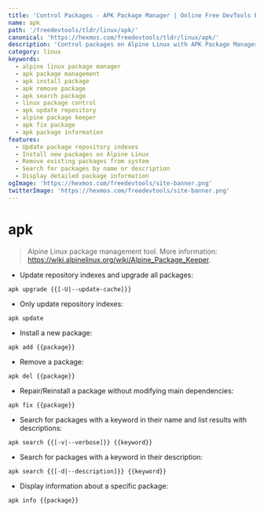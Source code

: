 ```yaml
---
title: 'Control Packages - APK Package Manager | Online Free DevTools by Hexmos'
name: apk
path: '/freedevtools/tldr/linux/apk/'
canonical: 'https://hexmos.com/freedevtools/tldr/linux/apk/'
description: 'Control packages on Alpine Linux with APK Package Manager. Easily update, install, remove and search packages on your system. Free online tool, no registration required.'
category: linux
keywords:
  - alpine linux package manager
  - apk package management
  - apk install package
  - apk remove package
  - apk search package
  - linux package control
  - apk update repository
  - alpine package keeper
  - apk fix package
  - apk package information
features:
  - Update package repository indexes
  - Install new packages on Alpine Linux
  - Remove existing packages from system
  - Search for packages by name or description
  - Display detailed package information
ogImage: 'https://hexmos.com/freedevtools/site-banner.png'
twitterImage: 'https://hexmos.com/freedevtools/site-banner.png'
---
```


# apk

> Alpine Linux package management tool.
> More information: <https://wiki.alpinelinux.org/wiki/Alpine_Package_Keeper>.

- Update repository indexes and upgrade all packages:

`apk upgrade {{[-U|--update-cache]}}`

- Only update repository indexes:

`apk update`

- Install a new package:

`apk add {{package}}`

- Remove a package:

`apk del {{package}}`

- Repair/Reinstall a package without modifying main dependencies:

`apk fix {{package}}`

- Search for packages with a keyword in their name and list results with descriptions:

`apk search {{[-v|--verbose]}} {{keyword}}`

- Search for packages with a keyword in their description:

`apk search {{[-d|--description]}} {{keyword}}`

- Display information about a specific package:

`apk info {{package}}`
